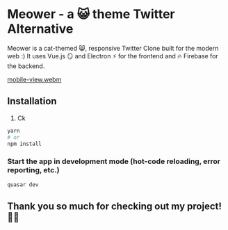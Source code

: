 # Meower - a 😺 theme Twitter Alternative

Meower is a cat-themed 😸, responsive Twitter Clone built for the modern web :)
It uses Vue.js 🪞 and Electron ⚡ for the frontend and 🔥 Firebase for the backend.

[mobile-view.webm](https://user-images.githubusercontent.com/53611087/183252540-d7803c91-98f6-42f4-95ce-656f97aed448.webm)

## 

## Installation
1. Ck
```bash
yarn
# or
npm install
```

### Start the app in development mode (hot-code reloading, error reporting, etc.)
```bash
quasar dev
```
## Thank you so much for checking out my project! :metal:&#127999;
